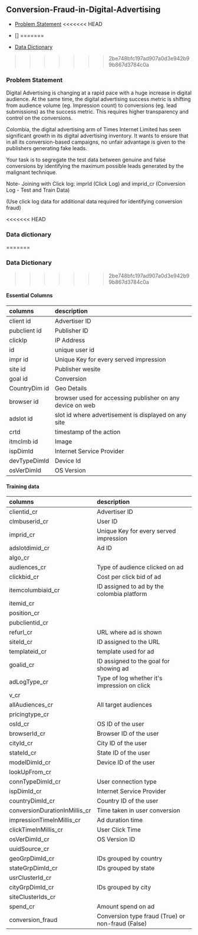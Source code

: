 ## Conversion-Fraud-in-Digital-Advertising

* [Problem Statement](#problem-statement)
<<<<<<< HEAD
* []
=======

* [Data Dictionary](#data-dictionary)
>>>>>>> 2be748bfc197ad907a0d3e942b99b867d3784c0a

### Problem Statement

Digital Advertising is changing at a rapid pace with a huge increase in digital audience. At the same time, the digital advertising success metric is shifting from audience volume (eg. Impression count) to conversions (eg. lead submissions) as the success metric. This requires higher transparency and control on the conversions.

Colombia, the digital advertising arm of Times Internet Limited has seen significant growth in its digital advertising inventory. It wants to ensure that in all its conversion-based campaigns, no unfair advantage is given to the publishers generating fake leads.

Your task is to segregate the test data between genuine and false conversions by identifying the maximum possible leads generated by the malignant technique.

Note-
Joining with Click log:
imprId (Click Log) and imprid_cr (Conversion Log - Test and Train Data)

(Use click log data for additional data required for identifying conversion fraud)

<<<<<<< HEAD
### Data dictionary
=======
### Data Dictionary
>>>>>>> 2be748bfc197ad907a0d3e942b99b867d3784c0a

#### Essential Columns

| columns       | description                                               |
|:--------------|:----------------------------------------------------------|
| client id     | Advertiser ID                                             |
| pubclient id  | Publisher ID                                              |
| clickIp       | IP Address                                                |
| id            | unique user id                                            |
| impr id       | Unique Key for every served impression                    |
| site id       | Publisher wesite                                          |
| goal id       | Conversion                                                |
| CountryDim id | Geo Details                                               |
| browser id    | browser used for accessing publisher on any device on web |
| adslot id     | slot id where advertisement is displayed on any site      |
| crtd          | timestamp of the action                                   |
| itmclmb id    | Image                                                     |
| ispDimId      | Internet Service Provider                                 |
| devTypeDimId  | Device Id                                                 |
| osVerDimId    | OS Version                                                |


#### Training data

| columns                       | description                                       |
|:------------------------------|:--------------------------------------------------|
| clientid_cr                   | Advertiser ID                                     |
| clmbuserid_cr                 | User ID                                           |
| imprid_cr                     | Unique Key for every served impression            |
| adslotdimid_cr                | Ad ID                                             |
| algo_cr                       |                                                   |
| audiences_cr                  | Type of audience clicked on ad                    |
| clickbid_cr                   | Cost per click bid of ad                          |
| itemcolumbiaid_cr             | ID assigned to ad by the colombia platform        |
| itemid_cr                     |                                                   |
| position_cr                   |                                                   |
| pubclientid_cr                |                                                   |
| refurl_cr                     | URL where ad is shown                             |
| siteId_cr                     | ID assigned to the URL                            |
| templateid_cr                 | template used for ad                              |
| goalid_cr                     | ID assigned to the goal for showing ad            |
| adLogType_cr                  | Type of log whether it's impression on click      |
| v_cr                          |                                                   |
| allAudiences_cr               | All target audiences                              |
| pricingtype_cr                |                                                   |
| osId_cr                       | OS ID of the user                                 |
| browserId_cr                  | Browser ID of the user                            |
| cityId_cr                     | City ID of the user                               |
| stateId_cr                    | State ID of the user                              |
| modelDimId_cr                 | Device ID of the user                             |
| lookUpFrom_cr                 |                                                   |
| connTypeDimId_cr              | User connection type                              |
| ispDimId_cr                   | Internet Service Provider                         |
| countryDimId_cr               | Country ID of the user                            |
| conversionDurationInMillis_cr | Time taken in user conversion                     |
| impressionTimeInMillis_cr     | Ad duration time                                  |
| clickTimeInMillis_cr          | User Click Time                                   |
| osVerDimId_cr                 | OS Version ID                                     |
| uuidSource_cr                 |                                                   |
| geoGrpDimId_cr                | IDs grouped by country                            |
| stateGrpDimId_cr              | IDs grouped by state                              |
| usrClusterId_cr               |                                                   |
| cityGrpDimId_cr               | IDs grouped by city                               |
| siteClusterIds_cr             |                                                   |
| spend_cr                      | Amount spend on ad                                |
| conversion_fraud              | Conversion type fraud (True) or non-fraud (False) |
